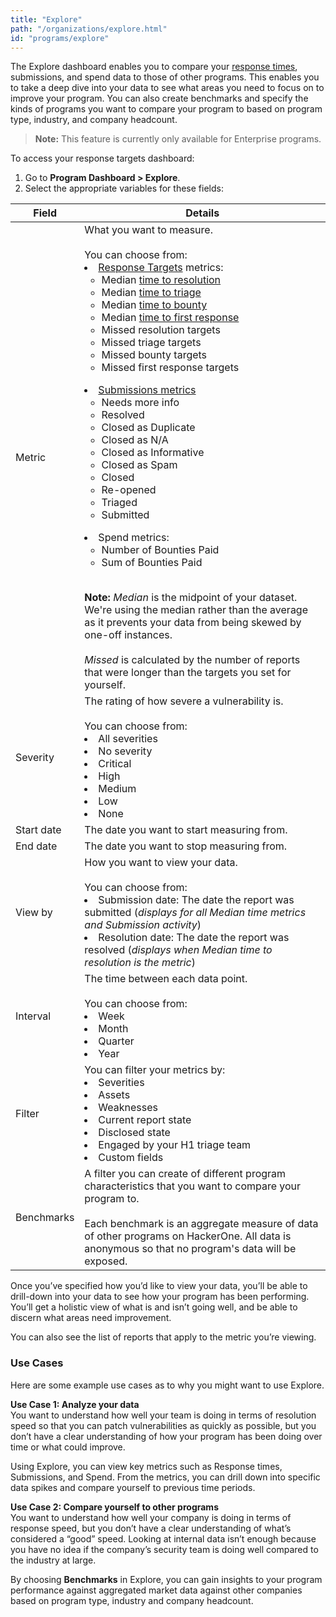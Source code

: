 ```yaml
---
title: "Explore"
path: "/organizations/explore.html"
id: "programs/explore"
---
```


<style>
li ul {
  list-style-type: circle;
}
</style>

The Explore dashboard enables you to compare your [response times](response-targets.html), submissions, and spend data to those of other programs. This enables you to take a deep dive into your data to see what areas you need to focus on to improve your program. You can also create benchmarks and specify the kinds of programs you want to compare your program to based on program type, industry, and company headcount.

> **Note:** This feature is currently only available for Enterprise programs.


To access your response targets dashboard:
1. Go to **Program Dashboard > Explore**.
2. Select the appropriate variables for these fields:

Field | Details
----- | -------
Metric | What you want to measure. <br><br>You can choose from: <br><li>[Response Targets](response-target-metrics.html) metrics:<ul><li>Median [time to resolution](response-target-metrics.html)<li>Median [time to triage](response-target-metrics.html)<li>Median [time to bounty](response-target-metrics.html)<li>Median [time to first response](response-target-metrics.html)<li>Missed resolution targets<li>Missed triage targets <li>Missed bounty targets <li>Missed first response targets</ul> <li>[Submissions metrics](report-states.html)<ul><li>Needs more info <li>Resolved<li>Closed as Duplicate<li>Closed as N/A<li>Closed as Informative<li>Closed as Spam<li>Closed<li>Re-opened<li>Triaged<li>Submitted</ul> <li>Spend metrics:<ul><li>Number of Bounties Paid<li>Sum of Bounties Paid</ul><br>**Note:** *Median* is the midpoint of your dataset. We're using the median rather than the average as it prevents your data from being skewed by one-off instances.<br><br>*Missed* is calculated by the number of reports that were longer than the targets you set for yourself.
Severity | The rating of how severe a vulnerability is.<br><br>You can choose from:<br><li>All severities <li>No severity <li>Critical <li>High <li>Medium <li>Low <li>None
Start date | The date you want to start measuring from.
End date | The date you want to stop measuring from.
View by | How you want to view your data. <br><br>You can choose from:<li>Submission date: The date the report was submitted (*displays for all Median time metrics and Submission activity*)<li>Resolution date: The date the report was resolved (*displays when Median time to resolution is the metric*)
Interval | The time between each data point.<br><br>You can choose from:<li>Week <li>Month <li>Quarter <li>Year
Filter | You can filter your metrics by: <li>Severities<li>Assets<li>Weaknesses<li>Current report state<li>Disclosed state<li>Engaged by your H1 triage team <li>Custom fields
Benchmarks | A filter you can create of different program characteristics that you want to compare your program to. <br><br>Each benchmark is an aggregate measure of data of other programs on HackerOne. All data is anonymous so that no program's data will be exposed.

Once you’ve specified how you’d like to view your data, you’ll be able to drill-down into your data to see how your program has been performing. You’ll get a holistic view of what is and isn’t going well, and be able to discern what areas need improvement.

You can also see the list of reports that apply to the metric you’re viewing.

### Use Cases
Here are some example use cases as to why you might want to use Explore.

**Use Case 1: Analyze your data**
<br>You want to understand how well your team is doing in terms of resolution speed so that you can patch vulnerabilities as quickly as possible, but you don’t have a clear understanding of how your program has been doing over time or what could improve.

Using Explore, you can view key metrics such as Response times, Submissions, and Spend. From the metrics, you can drill down into specific data spikes and compare yourself to previous time periods.

**Use Case 2: Compare yourself to other programs**
<br>You want to understand how well your company is doing in terms of response speed, but you don’t have a clear understanding of what’s considered a “good” speed. Looking at internal data isn’t enough because you have no idea if the company’s security team is doing well compared to the industry at large.

By choosing **Benchmarks** in Explore, you can gain insights to your program performance against aggregated market data against other companies based on program type, industry and company headcount.
